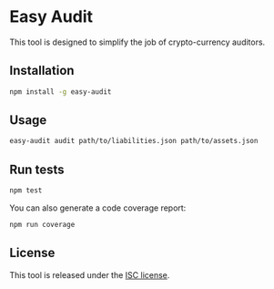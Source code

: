 # Easy Audit

This tool is designed to simplify the job of crypto-currency auditors.

## Installation

``` sh
npm install -g easy-audit
```

## Usage

``` sh
easy-audit audit path/to/liabilities.json path/to/assets.json
```

## Run tests

``` sh
npm test
```

You can also generate a code coverage report:

``` sh
npm run coverage
```

## License

This tool is released under the [ISC license](http://opensource.org/licenses/ISC).
